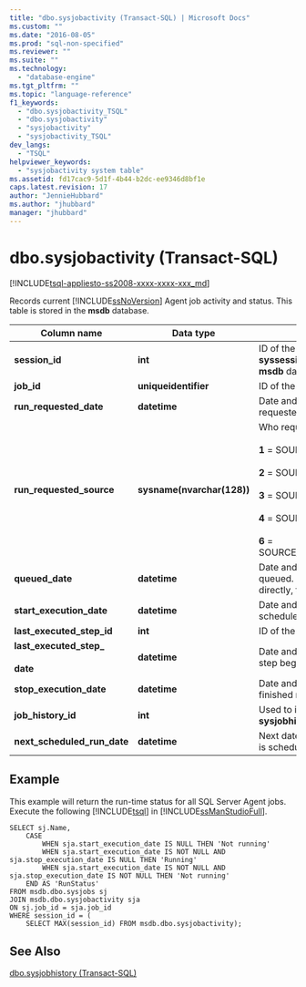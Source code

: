 ```yaml
---
title: "dbo.sysjobactivity (Transact-SQL) | Microsoft Docs"
ms.custom: ""
ms.date: "2016-08-05"
ms.prod: "sql-non-specified"
ms.reviewer: ""
ms.suite: ""
ms.technology: 
  - "database-engine"
ms.tgt_pltfrm: ""
ms.topic: "language-reference"
f1_keywords: 
  - "dbo.sysjobactivity_TSQL"
  - "dbo.sysjobactivity"
  - "sysjobactivity"
  - "sysjobactivity_TSQL"
dev_langs: 
  - "TSQL"
helpviewer_keywords: 
  - "sysjobactivity system table"
ms.assetid: fd17cac9-5d1f-4b44-b2dc-ee9346d8bf1e
caps.latest.revision: 17
author: "JennieHubbard"
ms.author: "jhubbard"
manager: "jhubbard"
---
```

# dbo.sysjobactivity (Transact-SQL)
[!INCLUDE[tsql-appliesto-ss2008-xxxx-xxxx-xxx_md](../../includes/tsql-appliesto-ss2008-xxxx-xxxx-xxx-md.md)]

  Records current [!INCLUDE[ssNoVersion](../../includes/ssnoversion-md.md)] Agent job activity and status.  This table is stored in the **msdb** database.
  
|Column name|Data type|Description|  
|-----------------|---------------|-----------------|  
|**session_id**|**int**|ID of the session stored in the **syssessions** table in the **msdb** database.|  
|**job_id**|**uniqueidentifier**|ID of the job.|  
|**run_requested_date**|**datetime**|Date and time that the job was requested to run.|  
|**run_requested_source**|**sysname(nvarchar(128))**|Who requested the job to run.<br /><br /> **1** = SOURCE_SCHEDULER<br /><br /> **2** = SOURCE_ALERTER<br /><br /> **3** = SOURCE_BOOT<br /><br /> **4** = SOURCE_USER<br /><br /> **6** = SOURCE_ON_IDLE_SCHEDULE|  
|**queued_date**|**datetime**|Date and time this job was queued. If the job is run directly, this column is NULL.|  
|**start_execution_date**|**datetime**|Date and time job has been scheduled to run.|  
|**last_executed_step_id**|**int**|ID of the last job step that ran.|  
|**last_executed_step_**<br /><br /> **date**|**datetime**|Date and time that the last job step began to run.|  
|**stop_execution_date**|**datetime**|Date and time that the job finished running.|  
|**job_history_id**|**int**|Used to identify a row in the **sysjobhistory** table.|  
|**next_scheduled_run_date**|**datetime**|Next date and time that the job is scheduled to run.|  

## Example
This example will return the run-time status for all SQL Server Agent jobs.  Execute the following [!INCLUDE[tsql](../../includes/tsql-md.md)] in [!INCLUDE[ssManStudioFull](../../includes/ssmanstudiofull-md.md)].
```tsql
SELECT sj.Name, 
	CASE
		WHEN sja.start_execution_date IS NULL THEN 'Not running'
		WHEN sja.start_execution_date IS NOT NULL AND sja.stop_execution_date IS NULL THEN 'Running'
		WHEN sja.start_execution_date IS NOT NULL AND sja.stop_execution_date IS NOT NULL THEN 'Not running'
	END AS 'RunStatus'
FROM msdb.dbo.sysjobs sj
JOIN msdb.dbo.sysjobactivity sja
ON sj.job_id = sja.job_id
WHERE session_id = (
	SELECT MAX(session_id) FROM msdb.dbo.sysjobactivity); 
```
  
## See Also  
 [dbo.sysjobhistory &#40;Transact-SQL&#41;](../../relational-databases/system-tables/dbo-sysjobhistory-transact-sql.md)  
  
  